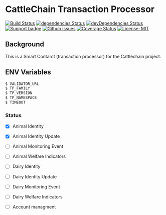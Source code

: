 # CattleChain Transaction Processor


[![Build Status](https://travis-ci.org/CattleChain/Transaction_Processor.svg?branch=master)](https://travis-ci.org/CattleChain/Transaction_Processor)
[![dependencies Status](https://img.shields.io/david/CattleChain/Transaction_Processor)](https://img.shields.io/david/CattleChain/Transaction_Processor)
[![devDependencies Status](https://img.shields.io/david/dev/CattleChain/Transaction_Processor)](https://img.shields.io/david/dev/CattleChain/Transaction_Processor)
[![Support badge](https://nexus.lab.fiware.org/repository/raw/public/badges/stackoverflow/fiware.svg)](https://stackoverflow.com/questions/tagged/fiware)
[![Github issues](https://img.shields.io/github/issues/CattleChain/Transaction_Processor)](https://github.com/CattleChain/Transaction_Processor/issues)
[![Coverage Status](https://coveralls.io/repos/github/CattleChain/Transaction_Processor/badge.svg?branch=master)](https://coveralls.io/github/CattleChain/Transaction_Processor?branch=master)
[![License: MIT](https://img.shields.io/badge/License-MIT-blue.svg)](https://opensource.org/licenses/MIT)


## Background
This is a Smart Contarct (transaction processor) for the Cattlechain project.

## ENV Variables
```sh
$ VALIDATOR_URL
$ TP_FAMILY
$ TP_VERSION
$ TP_NAMESPACE
$ TIMEOUT
```

### Status
- [x] Animal Identity
- [x] Animal Identity Update
- [ ] Animal Monitoring Event
- [ ] Animal Welfare Indicators
- [ ] Dairy Identity
- [ ] Dairy Identity Update
- [ ] Dairy Monitoring Event
- [ ] Dairy Welfare Indicators
- [ ] Account managment


